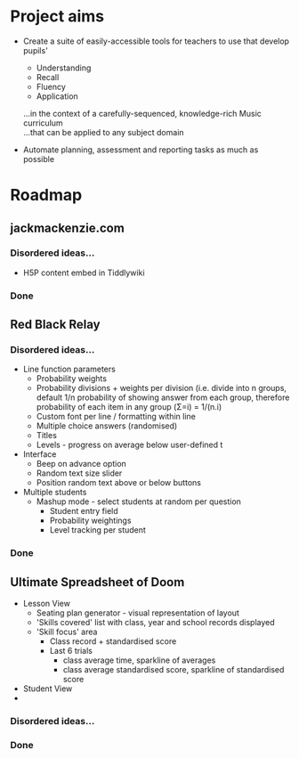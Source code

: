 # Project aims
- Create a suite of easily-accessible tools for teachers to use that develop pupils'
  - Understanding
  - Recall
  - Fluency
  - Application

  ...in the context of a carefully-sequenced, knowledge-rich Music curriculum\
  ...that can be applied to any subject domain

- Automate planning, assessment and reporting tasks as much as possible
# Roadmap

## jackmackenzie.com
### Disordered ideas...
- H5P content embed in Tiddlywiki
### Done

## Red Black Relay
### Disordered ideas...
- Line function parameters
  - Probability weights
  - Probability divisions + weights per division (i.e. divide into n groups, default 1/n probability of showing answer from each group, therefore probability of each item in any group (Σ=i) = 1/(n.i)
  - Custom font per line / formatting within line
  - Multiple choice answers (randomised)
  - Titles
  - Levels - progress on average below user-defined t
- Interface
  - Beep on advance option
  - Random text size slider
  - Position random text above or below buttons
- Multiple students
  - Mashup mode - select students at random per question
    - Student entry field
    - Probability weightings
    - Level tracking per student
### Done

## Ultimate Spreadsheet of Doom
- Lesson View
  - Seating plan generator - visual representation of layout
  - 'Skills covered' list with class, year and school records displayed
  - 'Skill focus' area
    - Class record + standardised score
    - Last 6 trials
      - class average time, sparkline of averages
      - class average standardised score, sparkline of standardised score
- Student View
- 
### Disordered ideas...
### Done
